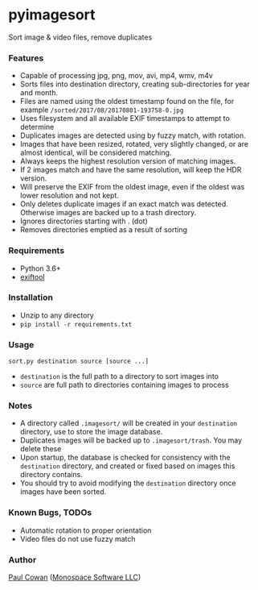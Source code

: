 # pyimagesort
Sort image & video files, remove duplicates

### Features

* Capable of processing jpg, png, mov, avi, mp4, wmv, m4v
* Sorts files into destination directory, creating sub-directories for year and month.
* Files are named using the oldest timestamp found on the file, for example `/sorted/2017/08/20170801-193758-0.jpg`
* Uses filesystem and all available EXIF timestamps to attempt to determine 
* Duplicates images are detected using by fuzzy match, with rotation. 
* Images that have been resized, rotated, very slightly changed, or are almost identical, will be considered matching.
* Always keeps the highest resolution version of matching images.
* If 2 images match and have the same resolution, will keep the HDR version.
* Will preserve the EXIF from the oldest image, even if the oldest was lower resolution and not kept.
* Only deletes duplicate images if an exact match was detected. Otherwise images are backed up to a trash directory.
* Ignores directories starting with . (dot)
* Removes directories emptied as a result of sorting

### Requirements

* Python 3.6+
* [exiftool](https://www.sno.phy.queensu.ca/~phil/exiftool/)

### Installation

* Unzip to any directory
* `pip install -r requirements.txt`

### Usage

`sort.py destination source [source ...]`

* `destination` is the full path to a directory to sort images into
* `source` are full path to directories containing images to process

### Notes

* A directory called `.imagesort/` will be created in your `destination` directory, use to store the image database.
* Duplicates images will be backed up to `.imagesort/trash`.  You may delete these 
* Upon startup, the database is checked for consistency with the `destination` directory, and created or fixed based on images this directory contains.
* You should try to avoid modifying the `destination` directory once images have been sorted.

### Known Bugs, TODOs

* Automatic rotation to proper orientation
* Video files do not use fuzzy match

### Author

[Paul Cowan](paul@monospacesoftware.com) ([Monospace Software LLC](https://monospacesoftware.com/))
